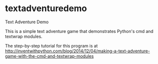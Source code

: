 textadventuredemo
=================

Text Adventure Demo

This is a simple text adventure game that demonstrates Python's cmd and textwrap modules.

The step-by-step tutorial for this program is at http://inventwithpython.com/blog/2014/12/04/making-a-text-adventure-game-with-the-cmd-and-textwrap-modules
